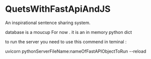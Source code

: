# QuetsWithFastApiAndJS
An inspirational sentence sharing system.

database is a moucup For now . it is an in memory python dict



to run the server you need to use this commend in teminal :

uvicorn pythonServerFileName:nameOfFastAPIObjectToRun --reload 
